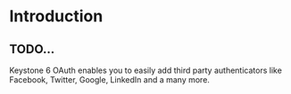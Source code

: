 # Introduction

## TODO...

Keystone 6 OAuth enables you to easily add third party authenticators like Facebook, Twitter, Google, LinkedIn and a many more.
